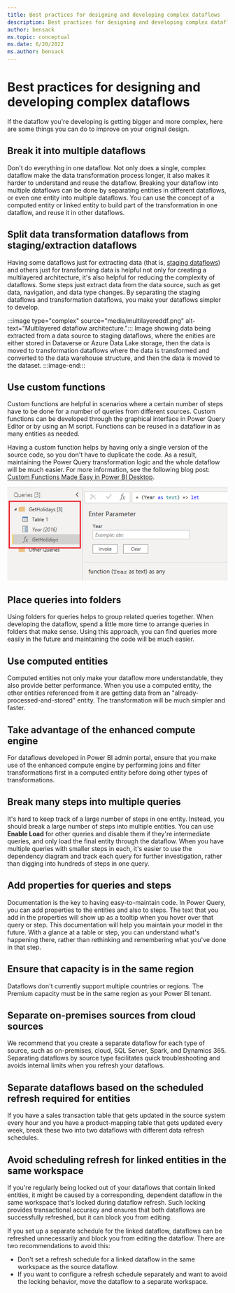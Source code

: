 ```yaml
---
title: Best practices for designing and developing complex dataflows
description: Best practices for designing and developing complex dataflows
author: bensack
ms.topic: conceptual
ms.date: 6/20/2022
ms.author: bensack
---
```


# Best practices for designing and developing complex dataflows

If the dataflow you're developing is getting bigger and more complex, here are some things you can do to improve on your original design.

## Break it into multiple dataflows

Don't do everything in one dataflow. Not only does a single, complex dataflow make the data transformation process longer, it also makes it harder to understand and reuse the dataflow. Breaking your dataflow into multiple dataflows can be done by separating entities in different dataflows, or even one entity into multiple dataflows. You can use the concept of a computed entity or linked entity to build part of the transformation in one dataflow, and reuse it in other dataflows.

## Split data transformation dataflows from staging/extraction dataflows

Having some dataflows just for extracting data (that is, [staging dataflows](best-practices-for-dimensional-model-using-dataflows.md#staging-dataflows)) and others just for transforming data is helpful not only for creating a multilayered architecture, it's also helpful for reducing the complexity of dataflows. Some steps just extract data from the data source, such as get data, navigation, and data type changes. By separating the staging dataflows and transformation dataflows, you make your dataflows simpler to develop.

:::image type="complex" source="media/multilayereddf.png" alt-text="Multilayered dataflow architecture.":::
   Image showing data being extracted from a data source to staging dataflows, where the enities are either stored in Dataverse or Azure Data Lake storage, then the data is moved to transformation dataflows where the data is transformed and converted to the data warehouse structure, and then the data is moved to the dataset.
:::image-end:::

## Use custom functions

Custom functions are helpful in scenarios where a certain number of steps have to be done for a number of queries from different sources. Custom functions can be developed through the graphical interface in Power Query Editor or by using an M script. Functions can be reused in a dataflow in as many entities as needed.

Having a custom function helps by having only a single version of the source code, so you don't have to duplicate the code. As a result, maintaining the Power Query transformation logic and the whole dataflow will be much easier. For more information, see the following blog post: [Custom Functions Made Easy in Power BI Desktop](https://radacad.com/custom-functions-made-easy-in-power-bi-desktop#:~:text=It%20is%20easy%20to%20consume,the%20output%20column%20as%20Holidays.).

![Custom functions.](media/custom-function.png)

## Place queries into folders

Using folders for queries helps to group related queries together. When developing the dataflow, spend a little more time to arrange queries in folders that make sense. Using this approach, you can find queries more easily in the future and maintaining the code will be much easier.

## Use computed entities

Computed entities not only make your dataflow more understandable, they also provide better performance. When you use a computed entity, the other entities referenced from it are getting data from an "already-processed-and-stored" entity. The transformation will be much simpler and faster.

## Take advantage of the enhanced compute engine

For dataflows developed in Power BI admin portal, ensure that you make use of the enhanced compute engine by performing joins and filter transformations first in a computed entity before doing other types of transformations.

## Break many steps into multiple queries

It's hard to keep track of a large number of steps in one entity. Instead, you should break a large number of steps into multiple entities. You can use **Enable Load** for other queries and disable them if they're intermediate queries, and only load the final entity through the dataflow. When you have multiple queries with smaller steps in each, it's easier to use the dependency diagram and track each query for further investigation, rather than digging into hundreds of steps in one query.

## Add properties for queries and steps

Documentation is the key to having easy-to-maintain code. In Power Query, you can add properties to the entities and also to steps. The text that you add in the properties will show up as a tooltip when you hover over that query or step. This documentation will help you maintain your model in the future. With a glance at a table or step, you can understand what's happening there, rather than rethinking and remembering what you've done in that step.

## Ensure that capacity is in the same region

Dataflows don't currently support multiple countries or regions. The Premium capacity must be in the same region as your Power BI tenant.

## Separate on-premises sources from cloud sources

We recommend that you create a separate dataflow for each type of source, such as on-premises, cloud, SQL Server, Spark, and Dynamics 365. Separating dataflows by source type facilitates quick troubleshooting and avoids internal limits when you refresh your dataflows.

## Separate dataflows based on the scheduled refresh required for entities

If you have a sales transaction table that gets updated in the source system every hour and you have a product-mapping table that gets updated every week, break these two into two dataflows with different data refresh schedules.

## Avoid scheduling refresh for linked entities in the same workspace

If you're regularly being locked out of your dataflows that contain linked entities, it might be caused by a corresponding, dependent dataflow in the same workspace that's locked during dataflow refresh. Such locking provides transactional accuracy and ensures that both dataflows are successfully refreshed, but it can block you from editing.

If you set up a separate schedule for the linked dataflow, dataflows can be refreshed unnecessarily and block you from editing the dataflow. There are two recommendations to avoid this:

- Don't set a refresh schedule for a linked dataflow in the same workspace as the source dataflow.
- If you want to configure a refresh schedule separately and want to avoid the locking behavior, move the dataflow to a separate workspace.
